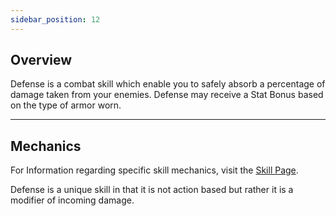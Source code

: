 ```yaml
---
sidebar_position: 12
---
```


## Overview
Defense is a combat skill which enable you to safely absorb a percentage of damage taken from your enemies. Defense may receive a Stat Bonus based on the type of armor worn.
***
## Mechanics
For Information regarding specific skill mechanics, visit the [Skill Page](Skills.md).

Defense is a unique skill in that it is not action based but rather it is a modifier of incoming damage.
